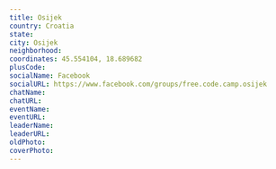 ```yaml
---
title: Osijek
country: Croatia
state: 
city: Osijek
neighborhood: 
coordinates: 45.554104, 18.689682
plusCode:
socialName: Facebook
socialURL: https://www.facebook.com/groups/free.code.camp.osijek
chatName:
chatURL:
eventName:
eventURL:
leaderName:
leaderURL:
oldPhoto: 
coverPhoto:
---
```

